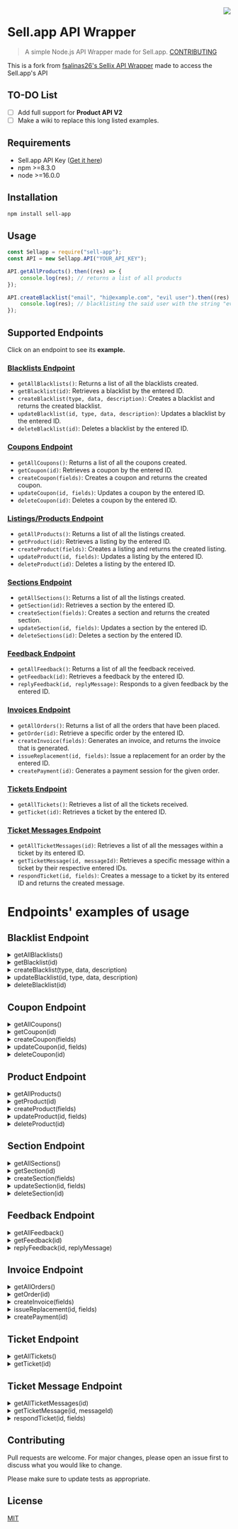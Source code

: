 <img src="https://i.vgy.me/NomCdN.png" align="right" />

# Sell.app API Wrapper

> A simple Node.js API Wrapper made for Sell.app. <a href="#contributing">CONTRIBUTING</a>

This is a fork from [fsalinas26's Sellix API Wrapper](https://github.com/fsalinas26/sellix-api-wrapper) made to access the Sell.app's API

## TO-DO List

-   [ ] Add full support for **Product API V2**
-   [ ] Make a wiki to replace this long listed examples.

## Requirements

-   Sell.app API Key ([Get it here](https://sell.app/user/api-tokens))
-   npm >=8.3.0
-   node >=16.0.0

## Installation

```bash
npm install sell-app
```

## Usage

```javascript
const Sellapp = require("sell-app");
const API = new Sellapp.API("YOUR_API_KEY");

API.getAllProducts().then((res) => {
	console.log(res); // returns a list of all products
});

API.createBlacklist("email", "hi@example.com", "evil user").then((res) => {
	console.log(res); // blacklisting the said user with the string "evil user" as description
});
```

## Supported Endpoints

Click on an endpoint to see its <b>example.</b>

### <a href="#blacklist-endpoint">Blacklists Endpoint</a>

-   `getAllBlacklists()`: Returns a list of all the blacklists created.
-   `getBlacklist(id)`: Retrieves a blacklist by the entered ID.
-   `createBlacklist(type, data, description)`: Creates a blacklist and returns the created blacklist.
-   `updateBlacklist(id, type, data, description)`: Updates a blacklist by the entered ID.
-   `deleteBlacklist(id)`: Deletes a blacklist by the entered ID.

### <a href="#coupon-endpoint">Coupons Endpoint</a>

-   `getAllCoupons()`: Returns a list of all the coupons created.
-   `getCoupon(id)`: Retrieves a coupon by the entered ID.
-   `createCoupon(fields)`: Creates a coupon and returns the created coupon.
-   `updateCoupon(id, fields)`: Updates a coupon by the entered ID.
-   `deleteCoupon(id)`: Deletes a coupon by the entered ID.

### <a href="#product-endpoint">Listings/Products Endpoint</a>

-   `getAllProducts()`: Returns a list of all the listings created.
-   `getProduct(id)`: Retrieves a listing by the entered ID.
-   `createProduct(fields)`: Creates a listing and returns the created listing.
-   `updateProduct(id, fields)`: Updates a listing by the entered ID.
-   `deleteProduct(id)`: Deletes a listing by the entered ID.

### <a href="#section-endpoint">Sections Endpoint</a>

-   `getAllSections()`: Returns a list of all the listings created.
-   `getSection(id)`: Retrieves a section by the entered ID.
-   `createSection(fields)`: Creates a section and returns the created section.
-   `updateSection(id, fields)`: Updates a section by the entered ID.
-   `deleteSections(id)`: Deletes a section by the entered ID.

### <a href="#feedback-endpoint">Feedback Endpoint</a>

-   `getAllFeedback()`: Returns a list of all the feedback received.
-   `getFeedback(id)`: Retrieves a feedback by the entered ID.
-   `replyFeedback(id, replyMessage)`: Responds to a given feedback by the entered ID.

### <a href="#invoice-endpoint">Invoices Endpoint</a>

-   `getAllOrders()`: Returns a list of all the orders that have been placed.
-   `getOrder(id)`: Retrieve a specific order by the entered ID.
-   `createInvoice(fields)`: Generates an invoice, and returns the invoice that is generated.
-   `issueReplacement(id, fields)`: Issue a replacement for an order by the entered ID.
-   `createPayment(id)`: Generates a payment session for the given order.

### <a href="#ticket-endpoint">Tickets Endpoint</a>

-   `getAllTickets()`: Retrieves a list of all the tickets received.
-   `getTicket(id)`: Retrieves a ticket by the entered ID.

### <a href="#ticket-message-endpoint">Ticket Messages Endpoint</a>

-   `getAllTicketMessages(id)`: Retrieves a list of all the messages within a ticket by its entered ID.
-   `getTicketMessage(id, messageId)`: Retrieves a specific message within a ticket by their respective entered IDs.
-   `respondTicket(id, fields)`: Creates a message to a ticket by its entered ID and returns the created message.

# Endpoints' examples of usage

## Blacklist Endpoint

<details>
  <summary>getAllBlacklists()</summary>
  
```javascript
API.getAllBlacklists().then((res) => {
	console.log(res);
});
```
</details>

<details>
  <summary>getBlacklist(id)</summary>
  
```javascript
API.getBlacklist("164").then((res) => {
    console.log(res);
});
```
| Parameters |  Type  | Required |      Description       |
| :--------: | :----: | :------: | :--------------------: |
|    `id`    | string |    ✔️    | ID of a blacklist rule |
</details>

<details>
  <summary>createBlacklist(type, data, description)</summary>
  
```javascript
API.createBlacklist("ip", "1.3.3.7", "Block hackers").then((res) => {
    console.log(res);
});
```
|  Parameters   |  Type  | Required |                                            Description                                             |
| :-----------: | :----: | :------: | :------------------------------------------------------------------------------------------------: |
|    `type`     | string |    ✔️    |         Your blacklist rule's type, can be one of the following - "email", "ip", "country"         |
|    `data`     | string |    ✔️    | Depending on the type you chose, you can enter an IP address, email address, or country code here. |
| `description` | string |    ✔️    |           A description that will help you remember why this blacklist rule was created.           |
</details>

<details>
  <summary>updateBlacklist(id, type, data, description)</summary>

```javascript
API.updateBlacklist(
	"164",
	"country",
	"MX",
	"sorry my fellow Mexican friends :sob:"
).then((res) => {
	console.log(res);
});
```

|  Parameters   |  Type  | Required |                                            Description                                             |
| :-----------: | :----: | :------: | :------------------------------------------------------------------------------------------------: |
|     `id`      | string |    ✔️    |                            ID of the blacklist rule you want to update                             |
|    `type`     | string |    ✔️    |         Your blacklist rule's type, can be one of the following - "email", "ip", "country"         |
|    `data`     | string |    ✔️    | Depending on the type you chose, you can enter an IP address, email address, or country code here. |
| `description` | string |    ✔️    |           A description that will help you remember why this blacklist rule was created.           |

</details>

<details>
  <summary>deleteBlacklist(id)</summary>
  
```javascript
API.deleteBlacklist("164").then((res) => {
    console.log(res);
});
```
| Parameters |  Type  | Required |      Description       |
| :--------: | :----: | :------: | :--------------------: |
|    `id`    | string |    ✔️    | ID of the blacklist rule you want to delete |
</details>

## Coupon Endpoint

<details>
  <summary>getAllCoupons()</summary>
  
```javascript
API.getAllCoupons().then((res) => {
	console.log(res);
});
```
</details>

<details>
  <summary>getCoupon(id)</summary>
  
```javascript
API.getCoupon("468").then((res) => {
    console.log(res);
});
```
| Parameters |  Type  | Required |      Description       |
| :--------: | :----: | :------: | :--------------------: |
|    `id`    | string |    ✔️    | ID of the coupon |
</details>

<details>
  <summary>createCoupon(fields)</summary>
  
```javascript
API.createCoupon({
	"code": "15off",
	"type": "PERCENTAGE",
	"discount": "15",
	"store_wide": false
}).then((res) => {
	console.log(res);
});
```

| Parameters |  Type  | Required |  Description   |
| :--------: | :----: | :------: | :------------: |
|  `fields`  | object |    ✔️    | Coupon's field |

| Fields' Values |    Type     | Required |                                 Description                                  |
| :------------: | :---------: | :------: | :--------------------------------------------------------------------------: |
|     `code`     |   string    |    ✔️    |             The coupon code the customer enters during checkout.             |
|     `type`     |   string    |    ✔️    |                 This can be either "PERCENTAGE" or "AMOUNT".                 |
|   `discount`   |   string    |    ✔️    |                  The discount value in percentage or cents.                  |
|    `limit`     |  int/null   |    ❌    | The maximum amount of times a coupon code can be used, across all customers. |
|  `store_wide`  |   boolean   |    ✔️    |     Whether the coupon applies to all products within your store or not.     |
|  `expires_at`  | string/null |    ❌    |            The coupon's expiry date. (format: YY-MM-DD HH-MM-SS)             |

</details>

<details>
  <summary>updateCoupon(id, fields)</summary>
  
```javascript
API.updateCoupon("468", {
	"code": "free20",
	"type": "AMOUNT",
	"discount": "20", // price reduces by 20 dollars
	"limit": 2, // can only be used twice then expires
	"store_wide": true, // the code now can be used across all of your products
	"expires_at": "2023-01-01 12:00:00"
}).then((res) => {
	console.log(res);
});
```

| Parameters |  Type  | Required |             Description             |
| :--------: | :----: | :------: | :---------------------------------: |
|    `id`    | string |    ✔️    | ID of the coupon you want to update |
|  `fields`  | object |    ✔️    |           Coupon's field            |

| Fields' Values |    Type     | Required |                                 Description                                  |
| :------------: | :---------: | :------: | :--------------------------------------------------------------------------: |
|     `code`     |   string    |    ✔️    |             The coupon code the customer enters during checkout.             |
|     `type`     |   string    |    ✔️    |                 This can be either "PERCENTAGE" or "AMOUNT".                 |
|   `discount`   |   string    |    ✔️    |                  The discount value in percentage or cents.                  |
|    `limit`     |  int/null   |    ❌    | The maximum amount of times a coupon code can be used, across all customers. |
|  `store_wide`  |   boolean   |    ✔️    |     Whether the coupon applies to all products within your store or not.     |
|  `expires_at`  | string/null |    ❌    |            The coupon's expiry date. (format: YY-MM-DD HH-MM-SS)             |

</details>

<details>
  <summary>deleteCoupon(id)</summary>
  
```javascript
API.deleteCoupon("468").then((res) => {
    console.log(res);
});
```
| Parameters |  Type  | Required |      Description       |
| :--------: | :----: | :------: | :--------------------: |
|    `id`    | string |    ✔️    | ID of the coupon you want to delete |
</details>

## Product Endpoint

<details>
  <summary>getAllProducts()</summary>
  
```javascript
API.getAllProducts().then((res) => {
	console.log(res);
});
```
</details>

<details>
  <summary>getProduct(id)</summary>
  
```javascript
API.getProduct("4982").then((res) => {
    console.log(res);
});
```
| Parameters |  Type  | Required |      Description       |
| :--------: | :----: | :------: | :--------------------: |
|    `id`    | string |    ✔️    | ID of the product |
</details>

<details>
  <summary>createProduct(fields)</summary>
  
```javascript
API.createProduct({
	"title": "Millions of gold pieces",
	"description": "Get rich, buy this.",
	"deliverable": {
		"delivery_text": "Meet me in world 5",
		"type": "MANUAL",
		"data": {
			"stock": 666,
			"comment": "Thanks"
		}
	},
	"price": {
		"price": 50,
		"currency": "USD"
	},
	"payment_methods": ["PAYPAL"],
	"minimum_purchase_quantity": 1,
	"visibility": "HIDDEN"
})
	.then((res) => {
		console.log(res);
	})
	.catch((err) => {
		console.log(err);
	});
```

| Parameters |  Type  | Required |   Description   |
| :--------: | :----: | :------: | :-------------: |
|  `fields`  | object |    ✔️    | Product's field |

|       Fields' Values        |      Type       | Required |                                                                   Description                                                                    |
| :-------------------------: | :-------------: | :------: | :----------------------------------------------------------------------------------------------------------------------------------------------: |
|           `title`           |     string      |    ✔️    |                                                               The product's title.                                                               |
|        `description`        |     string      |    ✔️    |                                                            The product's description.                                                            |
|           `image`           |   object/null   |    ❌    |                                      An image binary which will be visible when someone views your product.                                      |
|           `order`           |    int/null     |    ❌    |                                          The product's order in which it is sorted on your storefront.                                           |
|        `visibility`         |     string      |    ✔️    |                       Either "PUBLIC", "HIDDEN", or "PRIVATE" - depending on whether you want this product to be visible.                        |
|        `deliverable`        |     object      |    ✔️    | The product's deliverable which will be sent to the customer. Consists of three pieces of nested data, being "delivery_text", "type", and "data" |
|           `price`           |     object      |    ✔️    |                        The product's price in nested format. Consists of two variables "PRICE" (in cents) and "CURRENCY".                        |
|          `humble`           |     boolean     |    ❌    |                              Whether you want to allow the customer to pay more than the product's price. ( ͡° ͜ʖ ͡°)                               |
|      `payment_methods`      | array of string |    ✔️    |                        Items Enum: "COINBASE" "PAYDASH" "PAYPAL" "STRIPE". The product's payment methods in array format.                        |
|  `additional_information`   |      array      |    ❌    |                               Additional info that can be requested from the customer during the checkout process.                               |
|       `bulk_discount`       |      array      |    ❌    |                                 An array of discounts when a customer purchases more than a specified quantity.                                  |
| `minimum_purchase_quantity` |       int       |    ✔️    |                                                The minimum amount a customer is able to purchase.                                                |
| `maximum_purchase_quantity` |    int/null     |    ❌    |                                                The maximum amount a customer is able to purchase.                                                |
|          `webhook`          |   string/null   |    ❌    |                                         A webhook URL that will receive updates when orders are placed.                                          |
|         `warranty`          |   object/null   |    ❌    |                                        The warranty time in which a customer is able to request a refund.                                        |
|          `locked`           |     boolean     |    ❌    |                                           Whether this product is locked by the admins or moderators.                                            |
|          `section`          |    int/null     |    ❌    |                             The ID of a section to associate with this product. Use null to disassociate a section.                              |

</details>

<details>
  <summary>updateProduct(id, fields)</summary>
  
```javascript
API.updateProduct("4982", {
	"title": "Millions of gold pieces EXTRA",
	"slug": "millions-of-gold-pieces",
	"description": "Get rich, buy this.",
	"visibility": "PUBLIC",
	"deliverable": {
		"delivery_text": "Meet me in world 1000!!",
		"type": "MANUAL",
		"data": {
			"stock": 666,
			"comment": "Thanks broski (scammed, real)"
		}
	},
	"price": {
		"price": 1000, // ( ͡° ͜ʖ ͡°)
		"currency": "USD"
	},
	"humble": true,
	"payment_methods": ["PAYPAL"],
	"minimum_purchase_quantity": 1,
	"maximum_purchase_quantity": 20
})
	.then((res) => {
		console.log(res);
	})
	.catch((err) => {
		console.log(err);
	});
```

| Parameters |  Type  | Required |             Description             |
| :--------: | :----: | :------: | :---------------------------------: |
|    `id`    | string |    ✔️    | ID of the coupon you want to update |
|  `fields`  | object |    ✔️    |           Coupon's field            |

|       Fields' Values        |      Type       | Required |                                                                   Description                                                                    |
| :-------------------------: | :-------------: | :------: | :----------------------------------------------------------------------------------------------------------------------------------------------: |
|           `title`           |     string      |    ✔️    |                                                               The product's title.                                                               |
|        `description`        |     string      |    ✔️    |                                                            The product's description.                                                            |
|           `image`           |   object/null   |    ❌    |                                      An image binary which will be visible when someone views your product.                                      |
|           `order`           |    int/null     |    ❌    |                                          The product's order in which it is sorted on your storefront.                                           |
|        `visibility`         |     string      |    ✔️    |                       Either "PUBLIC", "HIDDEN", or "PRIVATE" - depending on whether you want this product to be visible.                        |
|        `deliverable`        |     object      |    ✔️    | The product's deliverable which will be sent to the customer. Consists of three pieces of nested data, being "delivery_text", "type", and "data" |
|           `price`           |     object      |    ✔️    |                        The product's price in nested format. Consists of two variables "PRICE" (in cents) and "CURRENCY".                        |
|          `humble`           |     boolean     |    ❌    |                              Whether you want to allow the customer to pay more than the product's price. ( ͡° ͜ʖ ͡°)                               |
|      `payment_methods`      | array of string |    ✔️    |                        Items Enum: "COINBASE" "PAYDASH" "PAYPAL" "STRIPE". The product's payment methods in array format.                        |
|  `additional_information`   |      array      |    ❌    |                               Additional info that can be requested from the customer during the checkout process.                               |
|       `bulk_discount`       |      array      |    ❌    |                                 An array of discounts when a customer purchases more than a specified quantity.                                  |
| `minimum_purchase_quantity` |       int       |    ✔️    |                                                The minimum amount a customer is able to purchase.                                                |
| `maximum_purchase_quantity` |    int/null     |    ❌    |                                                The maximum amount a customer is able to purchase.                                                |
|          `webhook`          |   string/null   |    ❌    |                                         A webhook URL that will receive updates when orders are placed.                                          |
|         `warranty`          |   object/null   |    ❌    |                                        The warranty time in which a customer is able to request a refund.                                        |
|          `locked`           |     boolean     |    ❌    |                                           Whether this product is locked by the admins or moderators.                                            |
|          `section`          |    int/null     |    ❌    |                             The ID of a section to associate with this product. Use null to disassociate a section.                              |

</details>

<details>
  <summary>deleteProduct(id)</summary>
  
```javascript
API.deleteProduct("4982").then((res) => {
    console.log(res);
});
```
| Parameters |  Type  | Required |      Description       |
| :--------: | :----: | :------: | :--------------------: |
|    `id`    | string |    ✔️    | ID of the product you want to delete |
</details>

## Section Endpoint

<details>
  <summary>getAllSections()</summary>
  
```javascript
API.getAllSections().then((res) => {
	console.log(res);
});
```
</details>

<details>
  <summary>getSection(id)</summary>
  
```javascript
API.getSection("694").then((res) => {
    console.log(res);
});
```
| Parameters |  Type  | Required |      Description       |
| :--------: | :----: | :------: | :--------------------: |
|    `id`    | string |    ✔️    | ID of a section |
</details>

<details>
  <summary>createSection(fields)</summary>
  
```javascript
API.createSection({
	"title": "Gaming Goods",
	"hidden": false
})
	.then((res) => {
		console.log(res);
	})
	.catch((err) => {
		console.log(err);
	});
```

| Parameters |  Type  | Required |   Description   |
| :--------: | :----: | :------: | :-------------: |
|  `fields`  | object |    ✔️    | Section's field |

| Fields' Values |  Type   | Required |                                     Description                                      |
| :------------: | :-----: | :------: | :----------------------------------------------------------------------------------: |
|    `title`     | string  |    ✔️    |                                 The section's title.                                 |
|    `hidden`    | boolean |    ✔️    | Whether this section is hidden from public view (can only be accessed by direct URL) |
|    `order`     |   int   |    ❌    |        The order of the section in which it is displayed on your storefront.         |

</details>

<details>
  <summary>updateSection(id, fields)</summary>
  
```javascript
API.updateSection("694", {
	"title": "Gaming Goods",
	"hidden": false,
	"order": 1,
	"slug": "gaming-goods"
}).then((res) => {
	console.log(res);
});
```

| Parameters |  Type  | Required |             Description             |
| :--------: | :----: | :------: | :---------------------------------: |
|    `id`    | string |    ✔️    | ID of the coupon you want to update |
|  `fields`  | object |    ✔️    |           Coupon's field            |

| Fields' Values |  Type   | Required |                                     Description                                      |
| :------------: | :-----: | :------: | :----------------------------------------------------------------------------------: |
|    `title`     | string  |    ✔️    |                                 The section's title.                                 |
|    `hidden`    | boolean |    ✔️    | Whether this section is hidden from public view (can only be accessed by direct URL) |
|    `order`     |   int   |    ❌    |        The order of the section in which it is displayed on your storefront.         |

</details>

<details>
  <summary>deleteSection(id)</summary>
  
```javascript
API.deleteSection("694").then((res) => {
    console.log(res);
});
```
| Parameters |  Type  | Required |      Description       |
| :--------: | :----: | :------: | :--------------------: |
|    `id`    | string |    ✔️    | ID of the section you want to delete |
</details>

## Feedback Endpoint

<details>
  <summary>getAllFeedback()</summary>
  
```javascript
API.getAllFeedback().then((res) => {
	console.log(res);
});
```
</details>

<details>
  <summary>getFeedback(id)</summary>
  
```javascript
API.getFeedback("666").then((res) => {
    console.log(res);
});
```
| Parameters |  Type  | Required |      Description       |
| :--------: | :----: | :------: | :--------------------: |
|    `id`    | string |    ✔️    | ID of a feedback |
</details>

<details>
  <summary>replyFeedback(id, replyMessage)</summary>
  
```javascript
API.replyFeedback("666", "Thanks for the positive feedback!").then((res) => {
	console.log(res);
});
```

|   Parameters   |  Type  | Required |                                Description                                |
| :------------: | :----: | :------: | :-----------------------------------------------------------------------: |
|      `id`      | string |    ✔️    |                    ID of the coupon you want to update                    |
| `replyMessage` | string |    ✔️    | A reply message that was left by the store owner who received this rating |

</details>

## Invoice Endpoint

<details>
  <summary>getAllOrders()</summary>
  
```javascript
API.getAllOrders().then((res) => {
	console.log(res);
});
```
</details>

<details>
  <summary>getOrder(id)</summary>
  
```javascript
API.getOrder("666").then((res) => {
    console.log(res);
});
```
| Parameters |  Type  | Required |      Description       |
| :--------: | :----: | :------: | :--------------------: |
|    `id`    | string |    ✔️    | ID of an order |
</details>

<details>
  <summary>createInvoice(fields)</summary>
  
```javascript
API.createInvoice({
	"customer_email": "john@doe.com",
	"total": "4.99",
	"payment_method": "PAYPAL",
	"products": {
		"1210": {
			"quantity": 5,
			"additional_information": [
				{
					"accept_terms_and_conditions": true,
					"read_terms_and_conditions_before_accepting": true
				}
			],
			"fill_once": true
		}
	}
})
	.then((res) => {
		console.log(res);
	})
	.catch((err) => {
		console.log(err);
	});
```

| Parameters |  Type  | Required |   Description   |
| :--------: | :----: | :------: | :-------------: |
|  `fields`  | object |    ✔️    | Invoice's field |

|  Fields' Values  |  Type  | Required |                                                                                                                          Description                                                                                                                          |
| :--------------: | :----: | :------: | :-----------------------------------------------------------------------------------------------------------------------------------------------------------------------------------------------------------------------------------------------------------: |
| `customer_email` | string |    ❌    |                                                                                                       The email of the customer who placed this order.                                                                                                        |
|     `total`      | string |    ❌    |                                                                                   The total amount to pay for this order. Can be excluded to create free-of-charge orders.                                                                                    |
| `payment_method` | string |    ❌    | Enum: "COINBASE" "PAYDASH" "PAYPAL" "STRIPE". The payment gateway to process this order with.The selected payment gateway must be configured for the issuing store and should only be included in the request if the total of the order is greater than zero. |
|     `coupon`     | string |    ❌    |                                                                                                            The coupon code to apply to this order.                                                                                                            |
|    `products`    | object |    ❌    |                                                     Association of products with quantity and additional information to include in the order. The object keys must be the ids of the listings to include                                                      |

</details>

<details>
  <summary>issueReplacement(id, fields)</summary>
  
```javascript
API.issueReplacement("666", {
  "listings": [
    1,
    2,
    3
  ]
}).then((res) => {
	console.log(res);
});
```

| Parameters |  Type  | Required |                                            Description                                            |
| :--------: | :----: | :------: | :-----------------------------------------------------------------------------------------------: |
|    `id`    | string |    ✔️    |                          ID of the order you want to issue a replacement                          |
|  `fields`  | array  |    ❌    | The listings that should be replaced. If no listings are provided, all listings will be replaced. |

</details>

<details>
  <summary>createPayment(id)</summary>
  
```javascript
API.createPayment("4982")
	.then((res) => {
		console.log(res);
	})
	.catch((err) => {
		console.log(err);
	});
```
| Parameters |  Type  | Required |      Description       |
| :--------: | :----: | :------: | :--------------------: |
|    `id`    | string |    ✔️    | Generates a payment session for the given ORDER ID. |
</details>

## Ticket Endpoint

<details>
  <summary>getAllTickets()</summary>
  
```javascript
API.getAllTickets().then((res) => {
	console.log(res);
});
```
</details>

<details>
  <summary>getTicket(id)</summary>
  
```javascript
API.getTicket("69").then((res) => {
    console.log(res);
});
```
| Parameters |  Type  | Required |      Description       |
| :--------: | :----: | :------: | :--------------------: |
|    `id`    | string |    ✔️    | Retrieves a ticket by the entered ID. |
</details>

## Ticket Message Endpoint

<details>
  <summary>getAllTicketMessages(id)</summary>
  
```javascript
API.getAllTicketMessages("69").then((res) => {
    console.log(res);
});
```
| Parameters |  Type  | Required |      Description       |
| :--------: | :----: | :------: | :--------------------: |
|    `id`    | string |    ✔️    | Retrieves a list of all the messages within a ticket by its entered ID. |
</details>

<details>
  <summary>getTicketMessage(id, messageId)</summary>
  
```javascript
API.getTicketMessage("69", "420").then((res) => {
    console.log(res);
});
```
|  Parameters | Type | Required |                                  Description                                  |
|:-----------:|:----:|:--------:|:-----------------------------------------------------------------------------:|
|     `id`    |  int |    ✔️      |                                 ID of a ticket                                |
| `messageId` |  int |     ✔️     | Retrieves a specific message within a ticket by their respective entered IDs. |
</details>

<details>
  <summary>respondTicket(id, fields)</summary>
  
```javascript
API.respondTicket("69", {
	"author": "STORE",
	"content": "This is a response message."
}).then((res) => {
	console.log(res);
});
```

| Parameters |  Type  | Required |             Description              |
| :--------: | :----: | :------: | :----------------------------------: |
|    `id`    | string |    ✔️    | ID of the ticket you want to respond |
|  `fields`  | object |    ✔️    |           Response's field           |

| Parameters |  Type  | Required |                                Description                                |
| :--------: | :----: | :------: | :-----------------------------------------------------------------------: |
|  `author`  | string |    ❌    | Either "STORE" or "CUSTOMER" depending on who sent this specific message. |
| `content`  | string |    ✔️    |                        The message that was left.                         |

</details>

## Contributing

Pull requests are welcome. For major changes, please open an issue first to discuss what you would like to change.

Please make sure to update tests as appropriate.

## License

[MIT](https://choosealicense.com/licenses/mit/)
